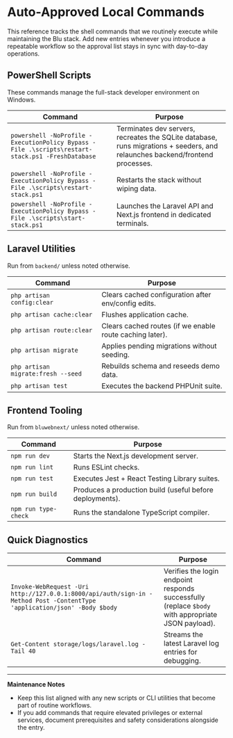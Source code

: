 # Auto-Approved Local Commands

This reference tracks the shell commands that we routinely execute while maintaining the Blu stack. Add new entries whenever you introduce a repeatable workflow so the approval list stays in sync with day-to-day operations.

## PowerShell Scripts

These commands manage the full-stack developer environment on Windows.

| Command | Purpose |
| --- | --- |
| `powershell -NoProfile -ExecutionPolicy Bypass -File .\scripts\restart-stack.ps1 -FreshDatabase` | Terminates dev servers, recreates the SQLite database, runs migrations + seeders, and relaunches backend/frontend processes. |
| `powershell -NoProfile -ExecutionPolicy Bypass -File .\scripts\restart-stack.ps1` | Restarts the stack without wiping data. |
| `powershell -NoProfile -ExecutionPolicy Bypass -File .\scripts\start-stack.ps1` | Launches the Laravel API and Next.js frontend in dedicated terminals. |

## Laravel Utilities

Run from `backend/` unless noted otherwise.

| Command | Purpose |
| --- | --- |
| `php artisan config:clear` | Clears cached configuration after env/config edits. |
| `php artisan cache:clear` | Flushes application cache. |
| `php artisan route:clear` | Clears cached routes (if we enable route caching later). |
| `php artisan migrate` | Applies pending migrations without seeding. |
| `php artisan migrate:fresh --seed` | Rebuilds schema and reseeds demo data. |
| `php artisan test` | Executes the backend PHPUnit suite. |

## Frontend Tooling

Run from `bluwebnext/` unless noted otherwise.

| Command | Purpose |
| --- | --- |
| `npm run dev` | Starts the Next.js development server. |
| `npm run lint` | Runs ESLint checks. |
| `npm run test` | Executes Jest + React Testing Library suites. |
| `npm run build` | Produces a production build (useful before deployments). |
| `npm run type-check` | Runs the standalone TypeScript compiler. |

## Quick Diagnostics

| Command | Purpose |
| --- | --- |
| `Invoke-WebRequest -Uri http://127.0.0.1:8000/api/auth/sign-in -Method Post -ContentType 'application/json' -Body $body` | Verifies the login endpoint responds successfully (replace `$body` with appropriate JSON payload). |
| `Get-Content storage/logs/laravel.log -Tail 40` | Streams the latest Laravel log entries for debugging. |

---

**Maintenance Notes**
- Keep this list aligned with any new scripts or CLI utilities that become part of routine workflows.
- If you add commands that require elevated privileges or external services, document prerequisites and safety considerations alongside the entry.
